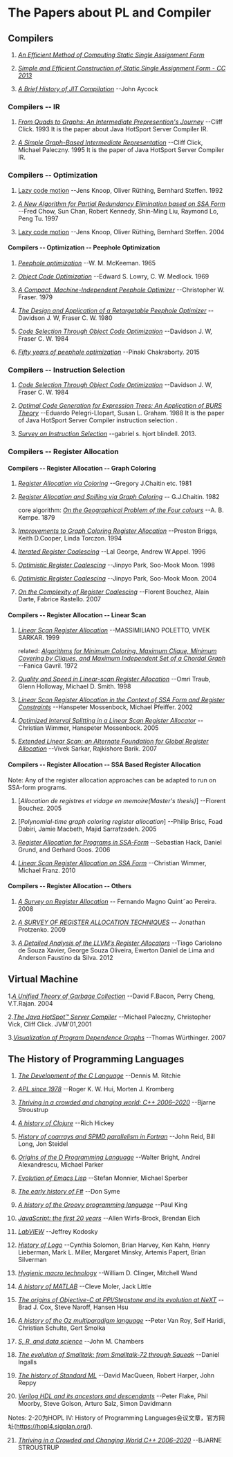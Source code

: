 # The Papers about PL and Compiler

## Compilers

1. [*An Efficient Method of Computing Static Single Assignment Form*](http://pages.cs.wisc.edu/~fischer/cs701.f08/ssa.pdf)

2. [*Simple and Efficient Construction of Static Single Assignment Form - CC 2013*](https://compilers.cs.uni-saarland.de/papers/bbhlmz13cc.pdf)

3. [*A Brief History of JIT Compilation*](http://eecs.ucf.edu/~dcm/Teaching/COT4810-Spring2011/Literature/JustInTimeCompilation.pdf) --John Aycock

### Compilers -- IR

1. [*From Quads to Graphs: An Intermediate Prepresention's Journey*](http://softlib.rice.edu/pub/CRPC-TRs/reports/CRPC-TR93366-S.pdf)  --Cliff Click. 1993
  It is the paper about Java HotSport Server Compiler IR.

2. [*A Simple Graph-Based Intermediate Representation*](https://www.oracle.com/technetwork/java/javase/tech/c2-ir95-150110.pdf)  --Cliff Click, Michael Paleczny. 1995
   It is the paper of Java HotSport Server Compiler IR.

### Compilers -- Optimization

1. [Lazy code motion](https://dl.acm.org/doi/10.1145/143095.143136) --Jens Knoop, Oliver Rüthing, Bernhard Steffen. 1992

2. [*A New Algorithm for Partial Redundancy Elimination based on SSA Form*](https://www.researchgate.net/publication/2460226) --Fred Chow, Sun Chan, Robert Kennedy, Shin-Ming Liu, Raymond Lo, Peng Tu. 1997

3. [Lazy code motion](https://dl.acm.org/doi/10.1145/989393.989439) --Jens Knoop, Oliver Rüthing, Bernhard Steffen. 2004

#### Compilers -- Optimization -- Peephole Optimization

1. [*Peephole optimization*](https://dl.acm.org/doi/10.1145/364995.365000) --W. M. McKeeman. 1965

2. [*Object Code Optimization*](https://dl.acm.org/doi/10.1145/362835.362838) --Edward S. Lowry, C. W. Medlock. 1969

3. [*A Compact, Machine-Independent Peephole Optimizer*](https://dl.acm.org/doi/10.1145/567752.567753) --Christopher W. Fraser. 1979

4. [*The Design and Application of a Retargetable Peephole Optimizer*](https://dl.acm.org/doi/10.1145/357094.357098) --Davidson J. W, Fraser C. W. 1980

5. [*Code Selection Through Object Code Optimization*](https://dl.acm.org/doi/10.1145/1780.1783) --Davidson J. W, Fraser C. W. 1984

6. [*Fifty years of peephole optimization*](https://www.currentscience.ac.in/Volumes/108/12/2186.pdf) --Pinaki Chakraborty. 2015

### Compilers -- Instruction Selection

1. [*Code Selection Through Object Code Optimization*](https://dl.acm.org/doi/10.1145/1780.1783) --Davidson J. W, Fraser C. W. 1984

2. [*Optimal Code Generation for Expression Trees: An Application of BURS Theory*](https://dl.acm.org/doi/pdf/10.1145/73560.73586) --Eduardo Pelegri-Llopart, Susan L. Graham. 1988
   It is the paper of Java HotSport Server Compiler instruction selection .

3. [*Survey on Instruction Selection*](https://arxiv.org/ftp/arxiv/papers/1306/1306.4898.pdf) --gabriel s. hjort blindell. 2013.

### Compilers -- Register Allocation

#### Compilers -- Register Allocation -- Graph Coloring

1. [*Register Allocation via Coloring*](http://citeseerx.ist.psu.edu/viewdoc/download?doi=10.1.1.452.8606&rep=rep1&type=pdf) --Gregory J.Chaitin etc. 1981

2. [*Register Allocation and Spilling via Graph Coloring*](https://cs.gmu.edu/~white/CS640/p98-chaitin.pdf) -- G.J.Chaitin. 1982

   core algorithm: [*On the Geographical Problem of the Four colours*](https://www.jstor.org/stable/2369235?seq=1#metadata_info_tab_contents)  --A. B. Kempe. 1879

3. [*Improvements to Graph Coloring Register Allocation*](https://www.researchgate.net/publication/2392358_Improvements_to_Graph_Coloring_Register_Allocation) --Preston Briggs, Keith D.Cooper, Linda Torczon. 1994

4. [*Iterated Register Coalescing*](http://www.cse.iitm.ac.in/~krishna/courses/2012/odd-cs6013/george.pdf) --Lal George, Andrew W.Appel. 1996

5. [*Optimistic Register Coalescing*](https://ieeexplore.ieee.org/document/727246) --Jinpyo Park, Soo-Mook Moon. 1998

6. [*Optimistic Register Coalescing*](http://citeseerx.ist.psu.edu/viewdoc/download?doi=10.1.1.39.7615&rep=rep1&type=pdf) --Jinpyo Park, Soo-Mook Moon. 2004

7. [*On the Complexity of Register Coalescing*](https://hal-lara.archives-ouvertes.fr/hal-02102282/file/RR2006-15.pdf) --Florent Bouchez, Alain Darte, Fabrice Rastello. 2007

#### Compilers -- Register Allocation -- Linear Scan

1. [*Linear Scan Register Allocation*](http://web.cs.ucla.edu/~palsberg/course/cs132/linearscan.pdf) --MASSIMILIANO POLETTO, VIVEK SARKAR. 1999

   related: [*Algorithms for Minimum Coloring, Maximum Clique, Minimum Covering by Cliques, and Maximum Independent Set of a Chordal Graph*]() --Fanica Gavril. 1972

2. [*Quality and Speed in Linear-scan Register Allocation*](https://dash.harvard.edu/bitstream/handle/1/34325454/tr-21-97.pdf;jsessionid=4FF577927DA65DE17A72800864F6F27C?sequence=1)  --Omri Traub, Glenn Holloway, Michael D. Smith. 1998

3. [*Linear Scan Register Allocation in the Context of SSA Form and Register Constraints*](https://link.springer.com/content/pdf/10.1007%2F3-540-45937-5_17.pdf)  --Hanspeter Mossenbock, Michael Pfeiffer. 2002

4. [*Optimized Interval Splitting in a Linear Scan Register Allocator*](https://www.usenix.org/legacy/events/vee05/full_papers/p132-wimmer.pdf)  --Christian Wimmer, Hanspeter Mossenbock. 2005

5. [*Extended Linear Scan: an Alternate Foundation for Global Register Allocation*](http://citeseerx.ist.psu.edu/viewdoc/download?doi=10.1.1.94.4590&rep=rep1&type=pdf) --Vivek Sarkar, Rajkishore Barik. 2007

#### Compilers -- Register Allocation -- SSA Based Register Allocation

Note: Any of the register allocation approaches can be adapted to run on SSA-form programs.

1. [*Allocation de registres et vidage en memoire(Master's thesis)*] --Florent Bouchez. 2005

2. [*Polynomial-time graph coloring register allocation*]  --Philip Brisc, Foad Dabiri, Jamie Macbeth, Majid Sarrafzadeh. 2005

3. [*Register Allocation for Programs in SSA-Form*](https://compilers.cs.uni-saarland.de/papers/ssara.pdf)  --Sebastian Hack, Daniel Grund, and Gerhard Goos. 2006

4. [*Linear Scan Register Allocation on SSA Form*](http://www.christianwimmer.at/Publications/Wimmer10a/Wimmer10a.pdf)  --Christian Wimmer, Michael Franz. 2010

#### Compilers -- Register Allocation -- Others

1. [*A Survey on Register Allocation*](http://compilers.cs.ucla.edu/fernando/publications/drafts/survey.pdf)  -- Fernando Magno Quint˜ao Pereira. 2008

2. [*A SURVEY OF REGISTER ALLOCATION TECHNIQUES*](https://jonathan.protzenko.fr/papers/register09.pdf)  -- Jonathan Protzenko. 2009

3. [*A Detailed Analysis of the LLVM’s Register Allocators*](https://www.researchgate.net/publication/261461454_A_Detailed_Analysis_of_the_LLVM's_Register_Allocators) --Tiago Cariolano de Souza Xavier, George Souza Oliveira, Ewerton Daniel de Lima and Anderson Faustino da Silva. 2012

## Virtual Machine

1.[*A Unified Theory of Garbage Collection*](https://citeseerx.ist.psu.edu/viewdoc/download?doi=10.1.1.143.6619&rep=rep1&type=pdf)  --David F.Bacon, Perry Cheng, V.T.Rajan. 2004

2.[*The Java HotSpot™ Server Compiler*](https://www.usenix.org/legacy/events/jvm01/full_papers/paleczny/paleczny.pdf)  --Michael Paleczny, Christopher Vick, Cliff Click. JVM'01,2001

3.[*Visualization of Program Dependence Graphs*](http://ssw.jku.at/Research/Papers/Wuerthinger07Master/Wuerthinger07Master.pdf)  --Thomas Würthinger. 2007

## The History of Programming Languages

1. [*The Development of the C Language*](https://www.bell-labs.com/usr/dmr/www/chist.html) --Dennis M. Ritchie

2. [*APL since 1978*](https://dl.acm.org/doi/pdf/10.1145/3386319) --Roger K. W. Hui, Morten J. Kromberg

3. [*Thriving in a crowded and changing world: C++ 2006–2020*](https://dl.acm.org/doi/pdf/10.1145/3386320) --Bjarne Stroustrup

4. [*A history of Clojure*](https://dl.acm.org/doi/pdf/10.1145/3386321) --Rich Hickey

5. [*History of coarrays and SPMD parallelism in Fortran*](https://dl.acm.org/doi/pdf/10.1145/3386322) --John Reid, Bill Long, Jon Steidel

6. [*Origins of the D Programming Language*](https://dl.acm.org/doi/pdf/10.1145/3386323) --Walter Bright, Andrei Alexandrescu, Michael Parker

7. [*Evolution of Emacs Lisp*](https://dl.acm.org/doi/pdf/10.1145/3386324) --Stefan Monnier, Michael Sperber

8. [*The early history of F#*](https://dl.acm.org/doi/pdf/10.1145/3386325) --Don Syme

9. [*A history of the Groovy programming language*](https://dl.acm.org/doi/pdf/10.1145/3386326) --Paul King

10. [*JavaScript: the first 20 years*](https://dl.acm.org/doi/pdf/10.1145/3386327) --Allen Wirfs-Brock, Brendan Eich

11. [*LabVIEW*](https://dl.acm.org/doi/pdf/10.1145/3386328) --Jeffrey Kodosky

12. [*History of Logo*](https://dl.acm.org/doi/pdf/10.1145/3386329) --Cynthia Solomon, Brian Harvey, Ken Kahn, Henry Lieberman, Mark L. Miller, Margaret Minsky, Artemis Papert, Brian Silverman

13. [*Hygienic macro technology*](https://dl.acm.org/doi/pdf/10.1145/3386330) --William D. Clinger, Mitchell Wand

14. [*A history of MATLAB*](https://dl.acm.org/doi/pdf/10.1145/3386331) --Cleve Moler, Jack Little

15. [*The origins of Objective-C at PPI/Stepstone and its evolution at NeXT*](https://dl.acm.org/doi/pdf/10.1145/3386332) --Brad J. Cox, Steve Naroff, Hansen Hsu

16. [*A history of the Oz multiparadigm language*](https://dl.acm.org/doi/pdf/10.1145/3386333) --Peter Van Roy, Seif Haridi, Christian Schulte, Gert Smolka

17. [*S, R, and data science*](https://dl.acm.org/doi/pdf/10.1145/3386334) --John M. Chambers

18. [*The evolution of Smalltalk: from Smalltalk-72 through Squeak*](https://dl.acm.org/doi/pdf/10.1145/3386335) --Daniel Ingalls

19. [*The history of Standard ML*](https://dl.acm.org/doi/pdf/10.1145/3386336) --David MacQueen, Robert Harper, John Reppy

20. [*Verilog HDL and its ancestors and descendants*](https://dl.acm.org/doi/pdf/10.1145/3386337) --Peter Flake, Phil Moorby, Steve Golson, Arturo Salz, Simon Davidmann

Notes: 2-20为HOPL IV: History of Programming Languages会议文章，官方网址(https://hopl4.sigplan.org/).

21. [*Thriving in a Crowded and Changing World C++ 2006–2020*](https://www.stroustrup.com/hopl20main-p5-p-bfc9cd4--final.pdf) --BJARNE STROUSTRUP